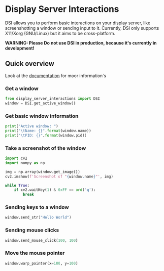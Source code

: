 # Display Server Interactions

DSI allows you to perform basic interactions on your display server, like screenshotting a window or sending input to it.
Currently, DSI only supports X11/Xorg (GNU/Linux) but it aims to be cross-platform.

**WARNING: Please Do not use DSI in production, because it's currently in development!**

## Quick overview

Look at the [documentation](https://display-server-interactions.readthedocs.io/en/latest/) for moor information's

### Get a window

```python
from display_server_interactions import DSI
window = DSI.get_active_window()
```

### Get basic window information

```python
print("Active window: ")
print("\tName: {}".format(window.name))
print("\tPID: {}".format(window.pid))
```

### Take a screenshot of the window

```python
import cv2
import numpy as np

img = np.array(window.get_image())
cv2.imshow(f'Screenshot of "{window.name}"', img)

while True:
    if cv2.waitKey(1) & 0xFF == ord('q'):
        break
```

### Sending keys to a window

```python
window.send_str("Hello World")
```

### Sending mouse clicks

```python
window.send_mouse_click(100, 100)
```

### Move the mouse pointer

```python
window.warp_pointer(x=100, y=100)
```
